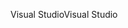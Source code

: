 <span data-ttu-id="5ebd7-101">Visual Studio</span><span class="sxs-lookup"><span data-stu-id="5ebd7-101">Visual Studio</span></span>